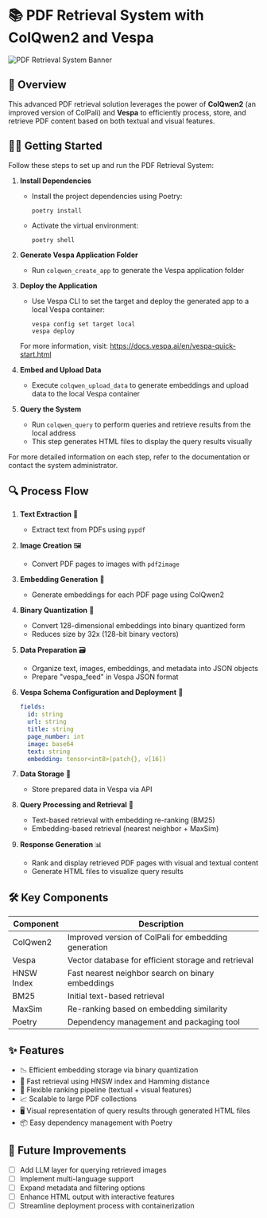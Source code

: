 # 📚 PDF Retrieval System with ColQwen2 and Vespa

![PDF Retrieval System Banner](https://cdn-uploads.huggingface.co/production/uploads/60f2e021adf471cbdf8bb660/La8vRJ_dtobqs6WQGKTzB.png)

## 🌟 Overview

This advanced PDF retrieval solution leverages the power of **ColQwen2** (an improved version of ColPali) and **Vespa** to efficiently process, store, and retrieve PDF content based on both textual and visual features.

## 🏃‍♂️ Getting Started

Follow these steps to set up and run the PDF Retrieval System:

1. **Install Dependencies**
   - Install the project dependencies using Poetry:
     ```
     poetry install
     ```
   - Activate the virtual environment:
     ```
     poetry shell
     ```

2. **Generate Vespa Application Folder**
   - Run `colqwen_create_app` to generate the Vespa application folder

3. **Deploy the Application**
   - Use Vespa CLI to set the target and deploy the generated app to a local Vespa container:
     ```
     vespa config set target local
     vespa deploy
     ```
   For more information, visit: https://docs.vespa.ai/en/vespa-quick-start.html

4. **Embed and Upload Data**
   - Execute `colqwen_upload_data` to generate embeddings and upload data to the local Vespa container

5. **Query the System**
   - Run `colqwen_query` to perform queries and retrieve results from the local address
   - This step generates HTML files to display the query results visually

For more detailed information on each step, refer to the documentation or contact the system administrator.

## 🔍 Process Flow

1. **Text Extraction** 📄
   - Extract text from PDFs using `pypdf`

2. **Image Creation** 🖼️
   - Convert PDF pages to images with `pdf2image`

3. **Embedding Generation** 🧠
   - Generate embeddings for each PDF page using ColQwen2

4. **Binary Quantization** 💾
   - Convert 128-dimensional embeddings into binary quantized form
   - Reduces size by 32x (128-bit binary vectors)

5. **Data Preparation** 🗃️
   - Organize text, images, embeddings, and metadata into JSON objects
   - Prepare "vespa_feed" in Vespa JSON format

6. **Vespa Schema Configuration and Deployment** 📐
   ```yaml
   fields:
     id: string
     url: string
     title: string
     page_number: int
     image: base64
     text: string
     embedding: tensor<int8>(patch{}, v[16])
   ```


7. **Data Storage** 💽
   - Store prepared data in Vespa via API

8. **Query Processing and Retrieval** 🔎
   - Text-based retrieval with embedding re-ranking (BM25)
   - Embedding-based retrieval (nearest neighbor + MaxSim)

9. **Response Generation** 📊
   - Rank and display retrieved PDF pages with visual and textual content
   - Generate HTML files to visualize query results

## 🛠️ Key Components

| Component | Description |
|-----------|-------------|
| ColQwen2 | Improved version of ColPali for embedding generation |
| Vespa | Vector database for efficient storage and retrieval |
| HNSW Index | Fast nearest neighbor search on binary embeddings |
| BM25 | Initial text-based retrieval |
| MaxSim | Re-ranking based on embedding similarity |
| Poetry | Dependency management and packaging tool |

## ✨ Features

- 📉 Efficient embedding storage via binary quantization
- 🚀 Fast retrieval using HNSW index and Hamming distance
- 🔀 Flexible ranking pipeline (textual + visual features)
- 📈 Scalable to large PDF collections
- 🖥️ Visual representation of query results through generated HTML files
- 📦 Easy dependency management with Poetry

## 🚀 Future Improvements

- [ ] Add LLM layer for querying retrieved images
- [ ] Implement multi-language support
- [ ] Expand metadata and filtering options
- [ ] Enhance HTML output with interactive features
- [ ] Streamline deployment process with containerization